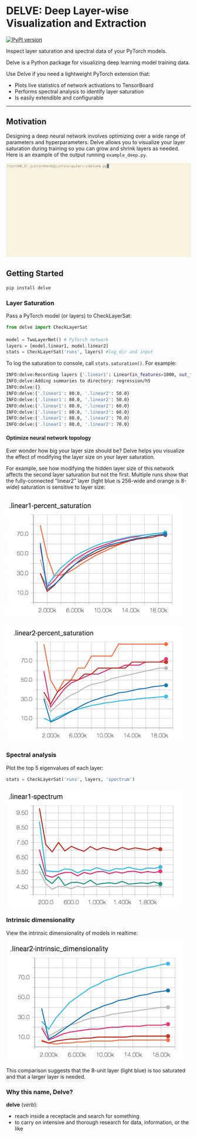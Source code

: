 # DELVE: Deep Layer-wise Visualization and Extraction

[![PyPI version](https://badge.fury.io/py/delve.svg)](https://badge.fury.io/py/delve)

Inspect layer saturation and spectral data of your PyTorch models.

Delve is a Python package for visualizing deep learning model training data.

Use Delve if you need a lightweight PyTorch extension that:
-  Plots live statistics of network activations to TensorBoard
- Performs spectral analysis to identify layer saturation
- Is easily extendible and configurable

------------------

## Motivation


Designing a deep neural network involves optimizing over a wide range of parameters and hyperparameters. Delve allows you to visualize your layer saturation during training so you can grow and shrink layers as needed. Here is an example of the output running `example_deep.py`.

![video of training](images/layer-saturation-convnet.gif)

## Getting Started

```bash
pip install delve
```

### Layer Saturation
Pass a PyTorch model (or layers) to CheckLayerSat:

```python
from delve import CheckLayerSat

model = TwoLayerNet() # PyTorch network
layers = [model.linear1, model.linear2]
stats = CheckLayerSat('runs', layers) #log_dir and input
```
To log the saturation to console, call `stats.saturation()`. For example:

```bash
INFO:delve:Recording layers {'.linear1': Linear(in_features=1000, out_features=5, bias=True), '.linear2': Linear(in_features=5, out_features=10, bias=True)}
INFO:delve:Adding summaries to directory: regression/h5
INFO:delve:{}
INFO:delve:{'.linear1': 80.0, '.linear2': 50.0}
INFO:delve:{'.linear1': 80.0, '.linear2': 50.0}
INFO:delve:{'.linear1': 80.0, '.linear2': 60.0}
INFO:delve:{'.linear1': 80.0, '.linear2': 60.0}
INFO:delve:{'.linear1': 80.0, '.linear2': 70.0}
INFO:delve:{'.linear1': 80.0, '.linear2': 70.0}
```

#### Optimize neural network topology

Ever wonder how big your layer size should be? Delve helps you visualize the effect of modifying the layer size on your layer saturation.

For example, see how modifying the hidden layer size of this network affects the second layer saturation but not the first. Multiple runs show that the fully-connected "linear2" layer (light blue is 256-wide and orange is 8-wide) saturation is sensitive to layer size:

![saturation](images/layer1-saturation.png)

![saturation](images/layer2-saturation.png)

### Spectral analysis

Plot the top 5 eigenvalues of each layer:

```python
stats = CheckLayerSat('runs', layers, 'spectrum')
```

![spectrum](images/spectrum.png)

### Intrinsic dimensionality

View the intrinsic dimensionality of models in realtime:


![intrinsic_dimensionality-layer2](images/layer2-intrinsic.png)

This comparison suggests that the 8-unit layer (light blue) is too saturated and that a larger layer is needed.

### Why this name, Delve?

__delve__ (*verb*):

   - reach inside a receptacle and search for something
   - to carry on intensive and thorough research for data, information, or the like
